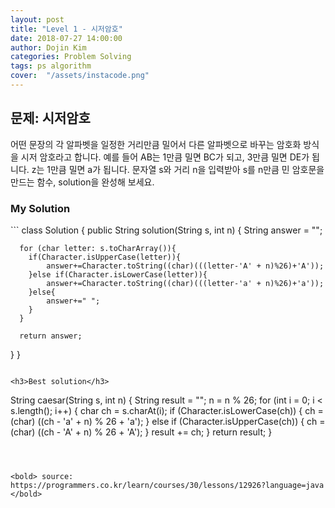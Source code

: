 ```yaml
---
layout: post
title: "Level 1 - 시저암호"
date: 2018-07-27 14:00:00
author: Dojin Kim
categories: Problem Solving
tags: ps algorithm
cover:  "/assets/instacode.png"
---
```



<h2>문제: 시저암호</h2>

어떤 문장의 각 알파벳을 일정한 거리만큼 밀어서 다른 알파벳으로 바꾸는 암호화 방식을 시저 암호라고 합니다. 예를 들어 AB는 1만큼 밀면 BC가 되고, 3만큼 밀면 DE가 됩니다. z는 1만큼 밀면 a가 됩니다. 문자열 s와 거리 n을 입력받아 s를 n만큼 민 암호문을 만드는 함수, solution을 완성해 보세요.



<h3>My Solution</h3>
```
class Solution {
  public String solution(String s, int n) {
      String answer = "";
      
      for (char letter: s.toCharArray()){
        if(Character.isUpperCase(letter)){
            answer+=Character.toString((char)(((letter-'A' + n)%26)+'A'));
        }else if(Character.isLowerCase(letter)){
            answer+=Character.toString((char)(((letter-'a' + n)%26)+'a'));
        }else{
            answer+=" ";
        }
      }
      
      return answer;
  }
}
```

<h3>Best solution</h3>
```
   String caesar(String s, int n) {
        String result = "";
    n = n % 26;
    for (int i = 0; i < s.length(); i++) {
      char ch = s.charAt(i);
      if (Character.isLowerCase(ch)) {
        ch = (char) ((ch - 'a' + n) % 26 + 'a');
      } else if (Character.isUpperCase(ch)) {
        ch = (char) ((ch - 'A' + n) % 26 + 'A');
      }
      result += ch;
    }
        return result;
    }
```



<bold> source: https://programmers.co.kr/learn/courses/30/lessons/12926?language=java </bold>
